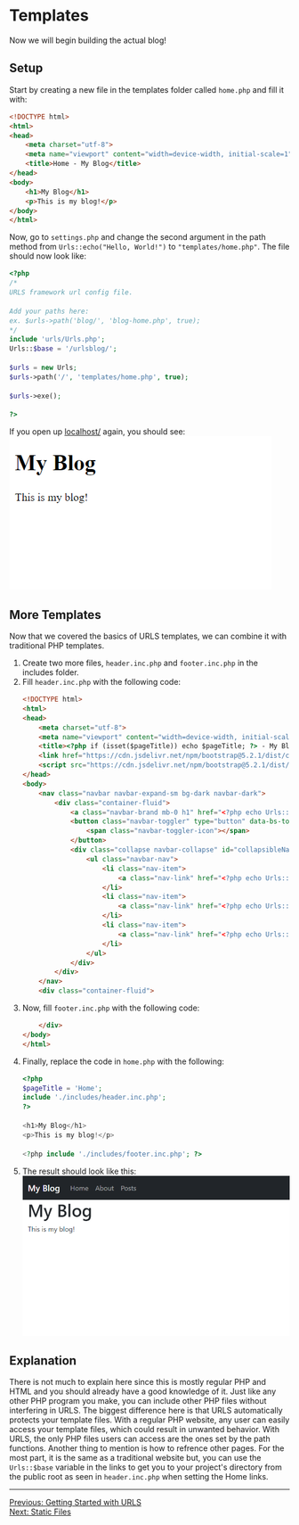 # Templates
Now we will begin building the actual blog!
## Setup
Start by creating a new file in the templates folder called `home.php` and fill it with:
```HTML
<!DOCTYPE html>
<html>
<head>
    <meta charset="utf-8">
    <meta name="viewport" content="width=device-width, initial-scale=1">
    <title>Home - My Blog</title>
</head>
<body>
    <h1>My Blog</h1>
    <p>This is my blog!</p>
</body>
</html>
```
Now, go to `settings.php` and change the second argument in the path method from `Urls::echo("Hello, World!")` to `"templates/home.php"`. The file should now look like:
```PHP
<?php
/*
URLS framework url config file.

Add your paths here:
ex. $urls->path('blog/', 'blog-home.php', true);
*/
include 'urls/Urls.php';
Urls::$base = '/urlsblog/';

$urls = new Urls;
$urls->path('/', 'templates/home.php', true);

$urls->exe();

?>

```
If you open up [localhost/](http://localhost/) again, you should see:  
<picture>
    <img alt="Output" src="assets/basic_home.png">
</picture>

## More Templates
Now that we covered the basics of URLS templates, we can combine it with traditional PHP templates.
1. Create two more files, `header.inc.php` and `footer.inc.php` in the includes folder.
2. Fill `header.inc.php` with the following code:
   ```HTML
   <!DOCTYPE html>
   <html>
   <head>
       <meta charset="utf-8">
       <meta name="viewport" content="width=device-width, initial-scale=1">
       <title><?php if (isset($pageTitle)) echo $pageTitle; ?> - My Blog</title>
       <link href="https://cdn.jsdelivr.net/npm/bootstrap@5.2.1/dist/css/bootstrap.min.css" rel="stylesheet">
       <script src="https://cdn.jsdelivr.net/npm/bootstrap@5.2.1/dist/js/bootstrap.bundle.min.js"></script>
   </head>
   <body>
       <nav class="navbar navbar-expand-sm bg-dark navbar-dark">
           <div class="container-fluid">
               <a class="navbar-brand mb-0 h1" href="<?php echo Urls::$base; ?>">My Blog</a>
               <button class="navbar-toggler" type="button" data-bs-toggle="collapse" data-bs-target="#collapsibleNavbar">
                   <span class="navbar-toggler-icon"></span>
               </button>
               <div class="collapse navbar-collapse" id="collapsibleNavbar">
                   <ul class="navbar-nav">
                       <li class="nav-item">
                           <a class="nav-link" href="<?php echo Urls::$base; ?>">Home</a>
                       </li>
                       <li class="nav-item">
                           <a class="nav-link" href="<?php echo Urls::$base; ?>about">About</a>
                       </li>
                       <li class="nav-item">
                           <a class="nav-link" href="<?php echo Urls::$base; ?>posts">Posts</a>
                       </li>
                   </ul>
               </div>
           </div>
       </nav>
       <div class="container-fluid">
   ```
3. Now, fill `footer.inc.php` with the following code:
   ```HTML
       </div>
   </body>
   </html>
   ```
4. Finally, replace the code in `home.php` with the following:
   ```PHP
   <?php
   $pageTitle = 'Home';
   include './includes/header.inc.php';
   ?>
   
   <h1>My Blog</h1>
   <p>This is my blog!</p>
   
   <?php include './includes/footer.inc.php'; ?>
   ```
5. The result should look like this:
   <picture>
       <img alt="Output" src="assets/bootstrap_template_tutorial.png">
   </picture>
   
## Explanation
There is not much to explain here since this is mostly regular PHP and HTML and you should already have a good knowledge of it. Just like any other PHP program you make, you can include other PHP files without interfering in URLS. The biggest difference here is that URLS automatically protects your template files. With a regular PHP website, any user can easily access your template files, which could result in unwanted behavior. With URLS, the only PHP files users can access are the ones set by the path functions. Another thing to mention is how to refrence other pages. For the most part, it is the same as a traditional website but, you can use the `Urls::$base` variable in the links to get you to your project's directory from the public root as seen in `header.inc.php` when setting the Home links.
___
[Previous: Getting Started with URLS](getting_started.md)  
[Next: Static Files](static_files.md)
